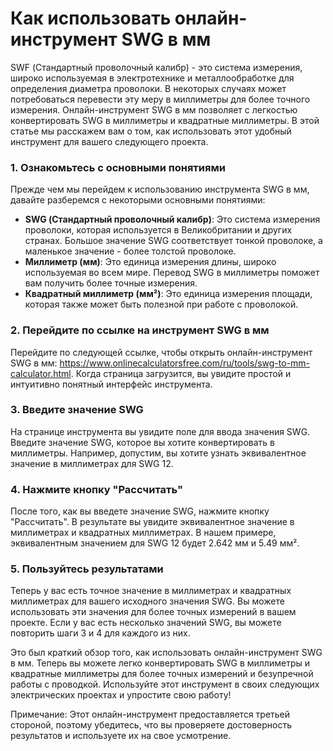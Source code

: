 Как использовать онлайн-инструмент SWG в мм
===========================================

SWF (Стандартный проволочный калибр) - это система измерения, широко используемая в электротехнике и металлообработке для определения диаметра проволоки. В некоторых случаях может потребоваться перевести эту меру в миллиметры для более точного измерения. Онлайн-инструмент SWG в мм позволяет с легкостью конвертировать SWG в миллиметры и квадратные миллиметры. В этой статье мы расскажем вам о том, как использовать этот удобный инструмент для вашего следующего проекта.

### 1. Ознакомьтесь с основными понятиями

Прежде чем мы перейдем к использованию инструмента SWG в мм, давайте разберемся с некоторыми основными понятиями:

- **SWG (Стандартный проволочный калибр)**: Это система измерения проволоки, которая используется в Великобритании и других странах. Большое значение SWG соответствует тонкой проволоке, а маленькое значение - более толстой проволоке.
- **Миллиметр (мм)**: Это единица измерения длины, широко используемая во всем мире. Перевод SWG в миллиметры поможет вам получить более точные измерения.
- **Квадратный миллиметр (мм²)**: Это единица измерения площади, которая также может быть полезной при работе с проволокой.

### 2. Перейдите по ссылке на инструмент SWG в мм

Перейдите по следующей ссылке, чтобы открыть онлайн-инструмент SWG в мм: <https://www.onlinecalculatorsfree.com/ru/tools/swg-to-mm-calculator.html>. Когда страница загрузится, вы увидите простой и интуитивно понятный интерфейс инструмента.

### 3. Введите значение SWG

На странице инструмента вы увидите поле для ввода значения SWG. Введите значение SWG, которое вы хотите конвертировать в миллиметры. Например, допустим, вы хотите узнать эквивалентное значение в миллиметрах для SWG 12.

### 4. Нажмите кнопку "Рассчитать"

После того, как вы введете значение SWG, нажмите кнопку "Рассчитать". В результате вы увидите эквивалентное значение в миллиметрах и квадратных миллиметрах. В нашем примере, эквивалентным значением для SWG 12 будет 2.642 мм и 5.49 мм².

### 5. Пользуйтесь результатами

Теперь у вас есть точное значение в миллиметрах и квадратных миллиметрах для вашего исходного значения SWG. Вы можете использовать эти значения для более точных измерений в вашем проекте. Если у вас есть несколько значений SWG, вы можете повторить шаги 3 и 4 для каждого из них.

Это был краткий обзор того, как использовать онлайн-инструмент SWG в мм. Теперь вы можете легко конвертировать SWG в миллиметры и квадратные миллиметры для более точных измерений и безупречной работы с проводкой. Используйте этот инструмент в своих следующих электрических проектах и упростите свою работу!

Примечание: Этот онлайн-инструмент предоставляется третьей стороной, поэтому убедитесь, что вы проверяете достоверность результатов и используете их на свое усмотрение.